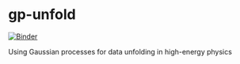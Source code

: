 # gp-unfold
[![Binder](https://mybinder.org/badge.svg)](https://mybinder.org/v2/gh/adambozson/gp-unfold/master)

Using Gaussian processes for data unfolding in high-energy physics
